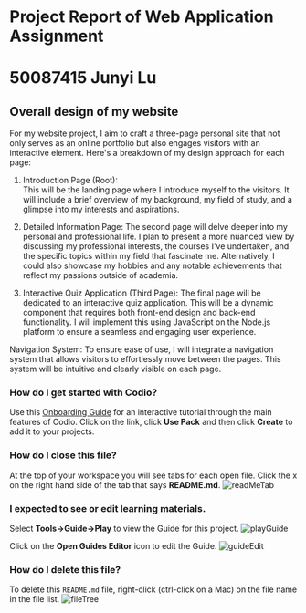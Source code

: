 # Project Report of Web Application Assignment
# 50087415 Junyi Lu

## Overall design of my website
For my website project, I aim to craft a three-page personal site that not only serves as an online portfolio but also engages visitors with an interactive element. Here's a breakdown of my design approach for each page:

1. Introduction Page (Root):<br>
This will be the landing page where I introduce myself to the visitors. It will include a brief overview of my background, my field of study, and a glimpse into my interests and aspirations.

2. Detailed Information Page:
The second page will delve deeper into my personal and professional life. I plan to present a more nuanced view by discussing my professional interests, the courses I've undertaken, and the specific topics within my field that fascinate me. Alternatively, I could also showcase my hobbies and any notable achievements that reflect my passions outside of academia.

3. Interactive Quiz Application (Third Page):
The final page will be dedicated to an interactive quiz application. This will be a dynamic component that requires both front-end design and back-end functionality. I will implement this using JavaScript on the Node.js platform to ensure a seamless and engaging user experience.

Navigation System:
To ensure ease of use, I will integrate a navigation system that allows visitors to effortlessly move between the pages. This system will be intuitive and clearly visible on each page.

### How do I get started with Codio?
Use this [Onboarding Guide](https://codio.com/home/starter-packs/2ae8501b-e5f7-4b07-8e9f-adb155fc6d10) for an interactive tutorial through the main features of Codio. Click on the link, click **Use Pack** and then click **Create** to add it to your projects.

### How do I close this file?
At the top of your workspace you will see tabs for each open file. Click the x on the right hand side of the tab that says **README.md**.
![readMeTab](https://global.codio.com/platform/readme.resources/readMeTab.png)

### I expected to see or edit learning materials.
Select **Tools->Guide->Play** to view the Guide for this project.
![playGuide](https://global.codio.com/platform/readme.resources/playGuide.png)

Click on the **Open Guides Editor** icon to edit the Guide.
![guideEdit](https://global.codio.com/platform/readme.resources/guideEdit.png)

### How do I delete this file?
To delete this `README.md` file, right-click (ctrl-click on a Mac) on the file name in the file list.
![fileTree](https://global.codio.com/platform/readme.resources/fileTree.png)
